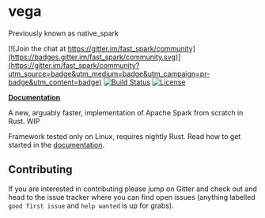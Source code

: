 # vega

Previously known as native_spark

[![Join the chat at https://gitter.im/fast_spark/community](https://badges.gitter.im/fast_spark/community.svg)](https://gitter.im/fast_spark/community?utm_source=badge&utm_medium=badge&utm_campaign=pr-badge&utm_content=badge)
[![Build Status](https://travis-ci.org/rajasekarv/native_spark.svg?branch=master)](https://travis-ci.org/rajasekarv/native_spark)
[![License](https://img.shields.io/badge/License-Apache%202.0-blue.svg)](https://opensource.org/licenses/Apache-2.0)

**[Documentation](https://rajasekarv.github.io/vega/)**

A new, arguably faster, implementation of Apache Spark from scratch in Rust. WIP

Framework tested only on Linux, requires nightly Rust. Read how to get started in the [documentation](https://rajasekarv.github.io/vega/chapter_1.html).

## Contributing

If you are interested in contributing please jump on Gitter and check out and head to the issue tracker where you can find open issues (anything labelled `good first issue` and `help wanted` is up for grabs).
